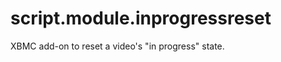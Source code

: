script.module.inprogressreset
==============================

XBMC add-on to reset a video's "in progress" state.
